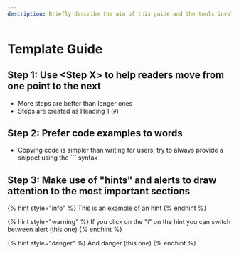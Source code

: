 ```yaml
---
description: Briefly describe the aim of this guide and the tools involved.
---
```


# Template Guide

## Step 1: Use \<Step X> to help readers move from one point to the next

* More steps are better than longer ones
* Steps are created as Heading 1 (`#`)

## Step 2: Prefer code examples to words

* Copying code is simpler than writing for users, try to always provide a snippet using the  \`\`\`  syntax

## Step 3: Make use of "hints" and alerts to draw attention to the most important sections

{% hint style="info" %}
This is an example of an hint
{% endhint %}

{% hint style="warning" %}
If you click on the "i" on the hint you can switch between alert (this one)
{% endhint %}

{% hint style="danger" %}
And danger (this one)
{% endhint %}
